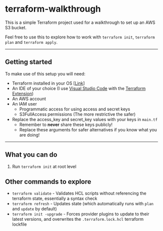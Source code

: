 # terraform-walkthrough

This is a simple Terraform project used for a walkthrough to set up an AWS S3 bucket.

Feel free to use this to explore how to work with `terraform init`, `terraform plan` and `terraform apply`.

---

## Getting started

To make use of this setup you will need:
- Terraform installed in your OS [[Link](https://learn.hashicorp.com/tutorials/terraform/install-cli)]
- An IDE of your choice (I use [Visual Studio Code](https://code.visualstudio.com/) with the [Terraform Extension](https://marketplace.visualstudio.com/items?itemName=HashiCorp.terraform))
- An AWS account
- An IAM user
  - Programmatic access for using access and secret keys
  - S3FullAccess permissions (The more restrictive the safer)
- Replace the access_key and secret_key values with your keys in `main.tf`
  - Remember to **never** share these keys publicly!
  - Replace these arguments for safer alternatives if you know what you are doing!

---

## What you can do

1. Run `terraform init` at root level

## Other commands to explore

- `terraform validate` - Validates HCL scripts without referencing the terraform state, essentially a syntax check
- `terraform refresh` - Updates state (which automatically runs with `plan` and `update` by default)
- `terraform init -upgrade` - Forces provider plugins to update to their latest versions, and overwrites the `.terraform.lock.hcl` terraform lockfile
